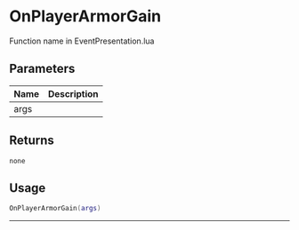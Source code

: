 # OnPlayerArmorGain

Function name in EventPresentation.lua

## Parameters

| Name | Description |
| ---- | ----------- |
| args |             |

## Returns

`none`

## Usage

```lua
OnPlayerArmorGain(args)
```

---
